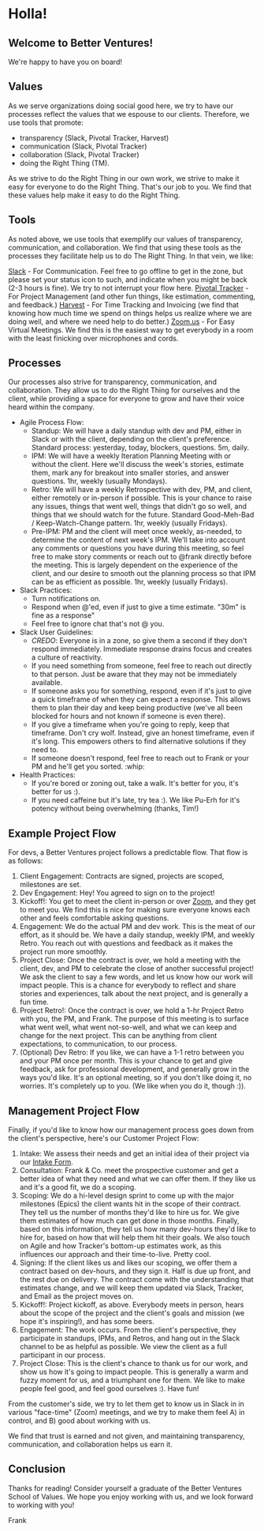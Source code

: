 # Holla!
## Welcome to Better Ventures!

We're happy to have you on board!

## Values
As we serve organizations doing social good here, we try to have our processes reflect the values that we espouse to our clients. Therefore, we use tools that promote:
- transparency (Slack, Pivotal Tracker, Harvest)
- communication (Slack, Pivotal Tracker)
- collaboration (Slack, Pivotal Tracker)
- doing the Right Thing (TM).

As we strive to do the Right Thing in our own work, we strive to make it easy for everyone to do the Right Thing. That's our job to you. We find that these values help make it easy to do the Right Thing.

## Tools
As noted above, we use tools that exemplify our values of transparency, communication, and collaboration. We find that using these tools as the processes they facilitate help us to do The Right Thing. In that vein, we like:

[Slack](www.slack.com) - For Communication. Feel free to go offline to get in the zone, but please set your status icon to such, and indicate when you might be back (2-3 hours is fine). We try to not interrupt your flow here.
[Pivotal Tracker](www.pivotaltracker.com) - For Project Management (and other fun things, like estimation, commenting, and feedback.)
[Harvest](www.harvestapp.com) - For Time Tracking and Invoicing (we find that knowing how much time we spend on things helps us realize where we are doing well, and where we need help to do better.)
[Zoom.us](www.zoom.us) - For Easy Virtual Meetings. We find this is the easiest way to get everybody in a room with the least finicking over microphones and cords.

## Processes
Our processes also strive for transparency, communication, and collaboration. They allow us to do the Right Thing for ourselves and the client, while providing a space for everyone to grow and have their voice heard within the company.

- Agile Process Flow:
  - Standup: We will have a daily standup with dev and PM, either in Slack or with the client, depending on the client's preference. Standard process: yesterday, today, blockers, questions. 5m, daily.
  - IPM: We will have a weekly Iteration Planning Meeting with or without the client. Here we'll discuss the week's stories, estimate them, mark any for breakout into smaller stories, and answer questions. 1hr, weekly (usually Mondays).
  - Retro: We will have a weekly Retrospective with dev, PM, and client, either remotely or in-person if possible. This is your chance to raise any issues, things that went well, things that didn't go so well, and things that we should watch for the future. Standard Good-Meh-Bad / Keep-Watch-Change pattern. 1hr, weekly (usually Fridays).
  - Pre-IPM: PM and the client will meet once weekly, as-needed, to determine the content of next week's IPM. We'll take into account any comments or questions you have during this meeting, so feel free to make story comments or reach out to @frank directly before the meeting. This is largely dependent on the experience of the client, and our desire to smooth out the planning process so that IPM can be as efficient as possible. 1hr, weekly (usually Fridays).
- Slack Practices:
  - Turn notifications on.
  - Respond when @'ed, even if just to give a time estimate. "30m" is fine as a response"
  - Feel free to ignore chat that's not @ you.
- Slack User Guidelines:
  - *CREDO*: Everyone is in a zone, so give them a second if they don't respond immediately. Immediate response drains focus and creates a culture of reactivity.
  - If you need something from someone, feel free to reach out directly to that person. Just be aware that they may not be immediately available.
  - If someone asks you for something, respond, even if it's just to give a quick timeframe of when they can expect a response. This allows them to plan their day and keep being productive (we've all been blocked for hours and not known if someone is even there).
  - If you give a timeframe when you're going to reply, keep that timeframe. Don't cry wolf. Instead, give an honest timeframe, even if it's long. This empowers others to find alternative solutions if they need to.
  - If someone doesn't respond, feel free to reach out to Frank or your PM and he'll get you sorted. :whip:
- Health Practices:
  - If you're bored or zoning out, take a walk. It's better for you, it's better for us :).
  - If you need caffeine but it's late, try tea :). We like Pu-Erh for it's potency without being overwhelming (thanks, Tim!)

## Example Project Flow

For devs, a Better Ventures project follows a predictable flow. That flow is as follows:

1. Client Engagement: Contracts are signed, projects are scoped, milestones are set.
2. Dev Engagement: Hey! You agreed to sign on to the project!
3. Kickoff!: You get to meet the client in-person or over [Zoom](zoom.us), and they get to meet you. We find this is nice for making sure everyone knows each other and feels comfortable asking questions.
4. Engagement: We do the actual PM and dev work. This is the meat of our effort, as it should be. We have a daily standup, weekly IPM, and weekly Retro. You reach out with questions and feedback as it makes the project run more smoothly.
5. Project Close: Once the contract is over, we hold a meeting with the client, dev, and PM to celebrate the close of another successful project! We ask the client to say a few words, and let us know how our work will impact people. This is a chance for everybody to reflect and share stories and experiences, talk about the next project, and is generally a fun time.
6. Project Retro!: Once the contract is over, we hold a 1-hr Project Retro with you, the PM, and Frank. The purpose of this meeting is to surface what went well, what went not-so-well, and what we can keep and change for the next project. This can be anything from client expectations, to communication, to our process.
7. (Optional) Dev Retro: If you like, we can have a 1-1 retro between you and your PM once per month. This is your chance to get and give feedback, ask for professional development, and generally grow in the ways you'd like. It's an optional meeting, so if you don't like doing it, no worries. It's completely up to you. (We like when you do it, though :)).

## Management Project Flow

Finally, if you'd like to know how our management process goes down from the client's perspective, here's our Customer Project Flow:

1. Intake: We assess their needs and get an initial idea of their project via our [Intake Form](https://goo.gl/forms/hAMtGdzrCVaOqcsW2).
2. Consultation: Frank & Co. meet the prospective customer and get a better idea of what they need and what we can offer them. If they like us and it's a good fit, we do a scoping.
3. Scoping: We do a hi-level design sprint to come up with the major milestones (Epics) the client wants hit in the scope of their contract. They tell us the number of months they'd like to hire us for. We give them estimates of how much can get done in those months. Finally, based on this information, they tell us how many dev-hours they'd like to hire for, based on how that will help them hit their goals. We also touch on Agile and how Tracker's bottom-up estimates work, as this influences our approach and their time-to-live. Pretty cool.
4. Signing: If the client likes us and likes our scoping, we offer them a contract based on dev-hours, and they sign it. Half is due up front, and the rest due on delivery. The contract come with the understanding that estimates change, and we will keep them updated via Slack, Tracker, and Email as the project moves on.
5. Kickoff!: Project kickoff, as above. Everybody meets in person, hears about the scope of the project and the client's goals and mission (we hope it's inspiring!), and has some beers.
6. Engagement: The work occurs. From the client's perspective, they participate in standups, IPMs, and Retros, and hang out in the Slack channel to be as helpful as possible. We view the client as a full participant in our process.
7. Project Close: This is the client's chance to thank us for our work, and show us how it's going to impact people. This is generally a warm and fuzzy moment for us, and a triumphant one for them. We like to make people feel good, and feel good ourselves :). Have fun!

From the customer's side, we try to let them get to know us in Slack in in various "face-time" (Zoom) meetings, and we try to make them feel A) in control, and B) good about working with us.

We find that trust is earned and not given, and maintaining transparency, communication, and collaboration helps us earn it.

## Conclusion

Thanks for reading! Consider yourself a graduate of the Better Ventures School of Values. We hope you enjoy working with us, and we look forward to working with you!

Frank

